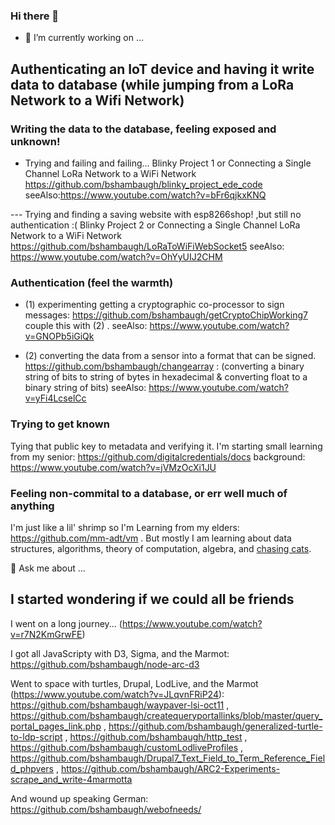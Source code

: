 ### Hi there 👋

- 🔭 I’m currently working on ...

## Authenticating an IoT device and having it write data to database (while jumping from a LoRa Network to a Wifi Network)

### Writing the data to the database, feeling exposed and unknown! 
- Trying and failing and failing...
Blinky Project 1 or Connecting a Single Channel LoRa Network to a WiFi Network 
https://github.com/bshambaugh/blinky_project_ede_code
seeAlso:https://www.youtube.com/watch?v=bFr6qjkxKNQ

--- Trying and finding a saving website with esp8266shop! ,but still no authentication :(
Blinky Project 2 or Connecting a Single Channel LoRa Network to a WiFi Network
https://github.com/bshambaugh/LoRaToWiFiWebSocket5
seeAlso: https://www.youtube.com/watch?v=OhYyUIJ2CHM

### Authentication (feel the warmth)
- (1) experimenting getting a cryptographic co-processor to sign messages: https://github.com/bshambaugh/getCryptoChipWorking7
couple this with (2) . 
seeAlso: https://www.youtube.com/watch?v=GNOPb5iGiQk

- (2) converting the data from a sensor into a format that can be signed. 
https://github.com/bshambaugh/changearray : (converting a binary string of bits to string of bytes in hexadecimal & converting float to a binary string of bits)
seeAlso: https://www.youtube.com/watch?v=yFi4LcselCc

### Trying to get known
Tying that public key to metadata and verifying it.
I'm starting small learning from my senior: https://github.com/digitalcredentials/docs
background: https://www.youtube.com/watch?v=jVMzOcXi1JU

### Feeling non-commital to a database, or err well much of anything
I'm just like a lil' shrimp so I'm Learning from my elders: https://github.com/mm-adt/vm .
But mostly I am learning about data structures, algorithms, theory of computation, algebra, and [chasing cats](https://github.com/bshambaugh/bshambaugh/CategoryTheory_and_FQL.pdf).

💬 Ask me about ...
## I started wondering if we could all be friends
I went on a long journey... (https://www.youtube.com/watch?v=r7N2KmGrwFE)

I got all JavaScripty with D3, Sigma, and the Marmot:
https://github.com/bshambaugh/node-arc-d3

Went to space with turtles, Drupal, LodLive, and the Marmot (https://www.youtube.com/watch?v=JLqvnFRiP24):
https://github.com/bshambaugh/waypaver-lsi-oct11 ,
https://github.com/bshambaugh/createqueryportallinks/blob/master/query_portal_pages_link.php ,
https://github.com/bshambaugh/generalized-turtle-to-ldp-script ,
https://github.com/bshambaugh/http_test ,
https://github.com/bshambaugh/customLodliveProfiles ,
https://github.com/bshambaugh/Drupal7_Text_Field_to_Term_Reference_Field_phpvers ,
https://github.com/bshambaugh/ARC2-Experiments-scrape_and_write-4marmotta

And wound up speaking German:
https://github.com/bshambaugh/webofneeds/

<!--
**bshambaugh/bshambaugh** is a ✨ _special_ ✨ repository because its `README.md` (this file) appears on your GitHub profile.

Here are some ideas to get you started:

- 🔭 I’m currently working on ...
- 🌱 I’m currently learning ...
- 👯 I’m looking to collaborate on ...
- 🤔 I’m looking for help with ...
- 💬 Ask me about ...
- 📫 How to reach me: ...
- 😄 Pronouns: ...
- ⚡ Fun fact: ...
-->
